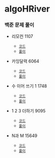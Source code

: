 # algoHRiver

### 백준 문제 풀이

- 리모컨 1107
    - [`코드`](https://github.com/sanscout1/javaAlgo/blob/main/src/algoHRiver/Baekjoon/Remote1107/P1107.java)
    - [`풀이`](https://github.com/sanscout1/javaAlgo/tree/main/src/algoHRiver/Baekjoon/Remote1107)


- 카잉달력 6064
  - [`코드`](https://github.com/sanscout1/javaAlgo/blob/main/src/algoHRiver/Baekjoon/calendar6064/P6064.java)
  - [`풀이`](https://github.com/sanscout1/javaAlgo/tree/main/src/algoHRiver/Baekjoon/calendar6064/README.md)

- 수 이어 쓰기 1 1748
  - [`코드`](algoHRiver%2FBaekjoon%2Fnumber1748%2FP1748.java)
  - [`풀이`](algoHRiver%2FBaekjoon%2Fnumber1748%2FREADME.md)

- 1 2 3 더하기 9095
  - [`코드`](algoHRiver%2FBaekjoon%2Fplus9095%2FP9095.java)
  - [`풀이`](algoHRiver%2FBaekjoon%2Fplus9095%2FREADME.md)
- N과 M 15649
  - [`코드`](algoHRiver%2FBaekjoon%2FNM15649%2FP15649.java)
  - [`풀이`](algoHRiver%2FBaekjoon%2FNM15649%2FREADME.md)
